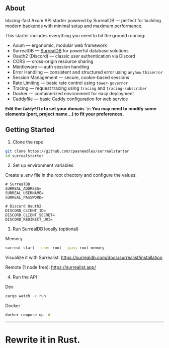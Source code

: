 ## About
 blazing-fast Axum API starter powered by SurrealDB — perfect for building modern backends with minimal setup and maximum performance.

This starter includes everything you need to hit the ground running:
- Axum — ergonomic, modular web framework
- SurrealDB — [SurrealDB](https://surrealdb.com) for powerful database solutions
- Oauth2 (Discord) — classic user authentication via Discord
- CORS — cross-origin resource sharing
- Middleware — auth session handling
- Error Handling — consistent and structured error using `anyhow` `thiserror`
- Session Management — secure, cookie-based sessions
- Rate Limiting — basic rate control using `tower-governor` 
- Tracing — request tracing using `tracing` and `tracing-subscriber`
- Docker — containerized environment for easy deployment 
- Caddyfile — basic Caddy configuration for web service
 
**Edit the `Caddyfile` to set your domain.** \n
**You may need to modify some elements (port, project name...) to fit your preferences.**

## Getting Started

1. Clone the repo

```bash
git clone https://github.com/cpasneedles/surrealstarter
cd surrealstarter
```

2. Set up environment variables

Create a .env file in the root directory and configure the values:
```env
# SurrealDB
SURREAL_ADDRESS=
SURREAL_USERNAME=
SURREAL_PASSWORD=

# Discord Oauth2
DISCORD_CLIENT_ID=
DISCORD_CLIENT_SECRET=
DISCORD_REDIRECT_URI=
```

3. Run SurrealDB locally (optional)

Memory
```bash
surreal start --user root --pass root memory
```
Visualize it with Surrealist:
https://surrealdb.com/docs/surrealist/installation

Remote (1 node free): https://surrealist.app/

4. Run the API

Dev
```bash
cargo watch -x run
```

Docker
```bash
docker compose up -d
```

---

# Rewrite it in Rust.
